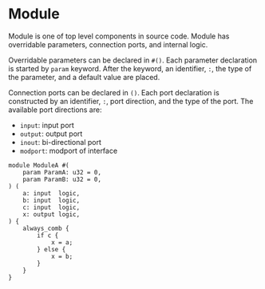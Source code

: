 # Module

Module is one of top level components in source code.
Module has overridable parameters, connection ports, and internal logic.

Overridable parameters can be declared in `#()`.
Each parameter declaration is started by `param` keyword.
After the keyword, an identifier, `:`, the type of the parameter, and a default value are placed.

Connection ports can be declared in `()`.
Each port declaration is constructed by an identifier, `:`, port direction, and the type of the port.
The available port directions are:

* `input`: input port
* `output`: output port
* `inout`: bi-directional port
* `modport`: modport of interface

```veryl,playground
module ModuleA #(
    param ParamA: u32 = 0,
    param ParamB: u32 = 0,
) (
    a: input  logic,
    b: input  logic,
    c: input  logic,
    x: output logic,
) {
    always_comb {
        if c {
            x = a;
        } else {
            x = b;
        }
    }
}
```
